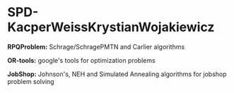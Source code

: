 # SPD-KacperWeissKrystianWojakiewicz

<b>RPQProblem:</b> Schrage/SchragePMTN and Carlier algorithms

<b>OR-tools:</b> google's tools for optimization problems

<b>JobShop:</b> Johnson's, NEH and Simulated Annealing algorithms for jobshop problem solving  
